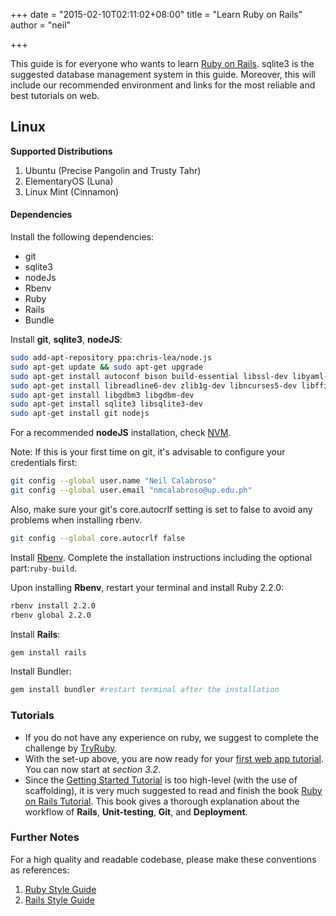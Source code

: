 +++
date = "2015-02-10T02:11:02+08:00"
title = "Learn Ruby on Rails"
author = "neil"

+++

This guide is for everyone who wants to learn [Ruby on Rails](http://www.rubyonrails.org). sqlite3 is the suggested database management system in this guide. Moreover, this will include our recommended environment and links for the most reliable and best tutorials on web.

## Linux

**Supported Distributions**
1. Ubuntu (Precise Pangolin and Trusty Tahr)
2. ElementaryOS (Luna)
3. Linux Mint (Cinnamon)

#### Dependencies

Install the following dependencies:

* git
* sqlite3
* nodeJs
* Rbenv
* Ruby
* Rails
* Bundle

Install **git**, **sqlite3**, **nodeJS**:
```bash
sudo add-apt-repository ppa:chris-lea/node.js
sudo apt-get update && sudo apt-get upgrade
sudo apt-get install autoconf bison build-essential libssl-dev libyaml-dev
sudo apt-get install libreadline6-dev zlib1g-dev libncurses5-dev libffi-dev
sudo apt-get install libgdbm3 libgdbm-dev
sudo apt-get install sqlite3 libsqlite3-dev
sudo apt-get install git nodejs
```

For a recommended **nodeJS** installation, check [NVM](https://github.com/creationix/nvm).

Note: If this is your first time on git, it's advisable to configure your credentials first:
```bash
git config --global user.name "Neil Calabroso"
git config --global user.email "nmcalabroso@up.edu.ph"
```

Also, make sure your git's core.autocrlf setting is set to false to avoid any problems when installing rbenv.
```bash
git config --global core.autocrlf false
```

Install [Rbenv](https://github.com/sstephenson/rbenv). Complete the installation instructions including the optional part:```ruby-build```.

Upon installing **Rbenv**, restart your terminal and install Ruby 2.2.0:
```bash
rbenv install 2.2.0
rbenv global 2.2.0
```

Install **Rails**:
```bash
gem install rails
```

Install Bundler:
```bash
gem install bundler #restart terminal after the installation
```

### Tutorials
* If you do not have any experience on ruby, we suggest to complete the challenge by [TryRuby](http://www.tryruby.org).
* With the set-up above, you are now ready for your [first web app tutorial](http://guides.rubyonrails.org/getting_started.html). You can now start at *section 3.2*.
* Since the [Getting Started Tutorial](http://www.guides.rubyonrails.org/getting_started.html) is too high-level (with the use of scaffolding), it is very much suggested to read and finish the book [Ruby on Rails Tutorial](http://www.rubyonrailstutorial.org/book). This book gives a thorough explanation about the workflow of **Rails**, **Unit-testing**, **Git**, and **Deployment**.

### Further Notes

For a high quality and readable codebase, please make these conventions as references:

1. [Ruby Style Guide](https://github.com/bbatsov/ruby-style-guide)
2. [Rails Style Guide](https://github.com/bbatsov/rails-style-guide)
